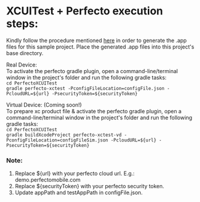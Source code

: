 # XCUITest + Perfecto execution steps:

Kindly follow the procedure mentioned [here](https://developers.perfectomobile.com/display/PD/XCUITest#expand-APreparetheapplicationandapplicationtestrunnerfiles) in order to generate the .app files for this sample project. Place the generated .app files into this project's base directory.<br>

Real Device: </br>
To activate the perfecto gradle plugin, open a command-line/terminal window in the project's folder and run the following gradle tasks:</br>
`cd PerfectoXCUITest`</br>
`gradle perfecto-xctest -PconfigFileLocation=configFile.json -PcloudURL=${url} -PsecurityToken=${securityToken}`</br>

Virtual Device: (Coming soon!)</br>
To prepare xc product file & activate the perfecto gradle plugin, open a command-line/terminal window in the project's folder and run the following gradle tasks:</br>
`cd PerfectoXCUITest`</br>
`gradle buildXcodeProject perfecto-xctest-vd -PconfigFileLocation=configFileSim.json -PcloudURL=${url} -PsecurityToken=${securityToken}`</br>

### Note: 
1. Replace ${url} with your perfecto cloud url. E.g.: demo.perfectomobile.com </br>
2. Replace ${securityToken} with your perfecto security token.</br>
3. Update appPath and testAppPath in configFile.json.</br>